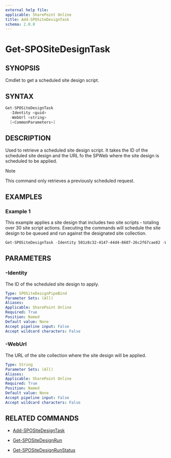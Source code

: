 ```yaml
---
external help file: 
applicable: SharePoint Online
title: Add-SPOSiteDesignTask
schema: 2.0.0
---
```


# Get-SPOSiteDesignTask

## SYNOPSIS

Cmdlet to get a scheduled site design script.

## SYNTAX

```powershell
Get-SPOSiteDesignTask
  -Identity <guid>
  -WebUrl <string>
  [<CommonParameters>]
```

## DESCRIPTION

Used to retrieve a scheduled site design script. It takes the ID of the scheduled site design and the URL fo the SPWeb where the site design is scheduled to be applied. 


> [!NOTE]
> This command only retrieves a previously scheduled request.

## EXAMPLES

### Example 1

This example applies a site design that includes two site scripts - totaling over 30 site script actions. Executing the commands will schedule the site design to be queued and run against the designated site collection.

```powershell
Get-SPOSiteDesignTask -Identity 501z8c32-4147-44d4-8607-26c2f67cae82 -WebUrl "https://contoso.sharepoint.com/sites/projectawesome”
```

## PARAMETERS

### -Identity
The ID of the scheduled site design to apply.

```yaml
Type: SPOSiteDesignPipeBind
Parameter Sets: (All)
Aliases: 
Applicable: SharePoint Online
Required: True 
Position: Named
Default value: None
Accept pipeline input: False
Accept wildcard characters: False  
```

### -WebUrl
The URL of the site collection where the site design will be applied.

```yaml
Type: String
Parameter Sets: (All)
Aliases: 
Applicable: SharePoint Online
Required: True 
Position: Named
Default value: None
Accept pipeline input: False
Accept wildcard characters: False  
```
## RELATED COMMANDS

- [Add-SPOSiteDesignTask](Get-SPOSiteDesignTask.md)

- [Get-SPOSiteDesignRun](Get-SPOSiteDesignRun.md)

- [Get-SPOSiteDesignRunStatus](Get-SPOSiteDesignRunStatus.md)
